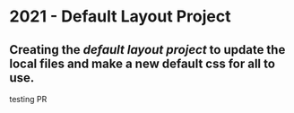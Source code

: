 # 2021 - Default Layout Project
## Creating the *default layout project* to update the local files and make a new default css for all to use.
testing PR